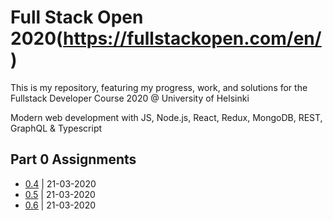 # Full Stack Open 2020(https://fullstackopen.com/en/)

This is my repository, featuring my progress, work, and solutions for the Fullstack Developer Course 2020 @ University of Helsinki

Modern web development with JS, Node.js, React, Redux, MongoDB, REST, GraphQL & Typescript

## Part 0 Assignments

* [0.4](/part0/0.4.png) | 21-03-2020
* [0.5](/part0/0.5.png) | 21-03-2020
* [0.6](/part0/0.6.png) | 21-03-2020
